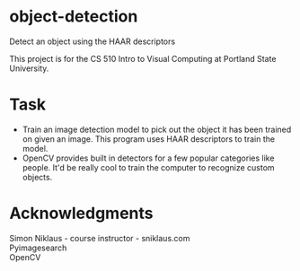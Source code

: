 # object-detection
Detect an object using the HAAR descriptors 

This project is for the CS 510 Intro to Visual Computing at Portland State University. 

# Task 
- Train an image detection model to pick out the object it has been trained on given an image. This program uses HAAR descriptors to train the model. 
- OpenCV provides built in detectors for a few popular categories like people. It'd be really cool to train the computer to recognize custom objects. 

# Acknowledgments
Simon Niklaus - course instructor - sniklaus.com <br />
Pyimagesearch <br />
OpenCV
